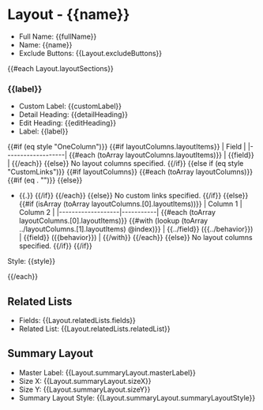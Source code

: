 <!-- Layout -->
# Layout - {{name}}

- Full Name: {{fullName}}
- Name: {{name}}
- Exclude Buttons: {{Layout.excludeButtons}}

{{#each Layout.layoutSections}}
### {{label}}
- Custom Label: {{customLabel}}
- Detail Heading: {{detailHeading}}
- Edit Heading: {{editHeading}}
- Label: {{label}}

{{#if (eq style "OneColumn")}}
{{#if layoutColumns.layoutItems}}
| Field             |
|-------------------|
{{#each (toArray layoutColumns.layoutItems)}}
| {{field}}         |
{{/each}}
{{else}}
No layout columns specified.
{{/if}}
{{else if (eq style "CustomLinks")}}
{{#if layoutColumns}}
{{#each (toArray layoutColumns)}}
{{#if (eq . "")}}
{{else}}
- {{.}}
{{/if}}
{{/each}}
{{else}}
No custom links specified.
{{/if}}
{{else}}
{{#if (isArray (toArray layoutColumns.[0].layoutItems))}}
| Column 1             | Column 2 |
|-------------------|-----------|
{{#each (toArray layoutColumns.[0].layoutItems)}}
{{#with (lookup (toArray ../layoutColumns.[1].layoutItems) @index)}}
| {{../field}} ({{../behavior}})       | {{field}} ({{behavior}})  |
{{/with}}
{{/each}}
{{else}}
No layout columns specified.
{{/if}}
{{/if}}

Style: {{style}}

{{/each}}

<!-- Related Lists -->
## Related Lists

- Fields: {{Layout.relatedLists.fields}}
- Related List: {{Layout.relatedLists.relatedList}}

<!-- Summary Layout -->
## Summary Layout

- Master Label: {{Layout.summaryLayout.masterLabel}}
- Size X: {{Layout.summaryLayout.sizeX}}
- Size Y: {{Layout.summaryLayout.sizeY}}
- Summary Layout Style: {{Layout.summaryLayout.summaryLayoutStyle}}

